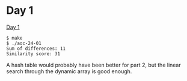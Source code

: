 # Day 1

[Day 1][]

```
$ make
$ ./aoc-24-01
Sum of differences: 11
Similarity score: 31
```

A hash table would probably have been better for part 2, but the linear search
through the dynamic array is good enough.

[Day 1]: <https://adventofcode.com/2024/day/1>
